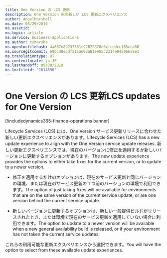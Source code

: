 ```yaml
---
title: One Version の LCS 更新
description: One Version 用の新しい LCS 更新エクスペリエンス
author: AngelMarshall
ms.date: 05/29/2019
ms.assetid: ''
ms.topic: article
ms.service: business-applications
ms.author: tsmarsha
ms.openlocfilehash: 4a867e89737331c92872870e6cfcedccf85cca50
ms.sourcegitcommit: 69bcd0e5df515a602a819e85c2314e942066a8e1
ms.translationtype: HT
ms.contentlocale: ja-JP
ms.lasthandoff: 05/30/2019
ms.locfileid: "1614590"
---
```

# <a name="lcs-updates-for-one-version"></a><span data-ttu-id="96351-103">One Version の LCS 更新</span><span class="sxs-lookup"><span data-stu-id="96351-103">LCS updates for One Version</span></span>

[!includedynamics365-finance-operations banner]

<span data-ttu-id="96351-105">Lifecycle Services (LCS) には、One Version サービス更新リリースに合わせた新しい更新エクスペリエンスがあります。</span><span class="sxs-lookup"><span data-stu-id="96351-105">Lifecycle Services (LCS) has a new update experience to align with the One Version service update releases.</span></span> <span data-ttu-id="96351-106">新しい更新エクスペリエンスでは、現在のバージョンに修正を適用するか新しいバージョンに更新するオプションがあります。</span><span class="sxs-lookup"><span data-stu-id="96351-106">The new update experience provides the options to either take fixes for the current version, or to update to a newer version.</span></span>

- <span data-ttu-id="96351-107">修正を適用するだけのオプションは、現在のサービス更新と同じバージョンの環境、または現在のサービス更新の 1 つ前のバージョンの環境で利用できます。</span><span class="sxs-lookup"><span data-stu-id="96351-107">The option of just taking fixes will be available for environments that are on the same version of the current service update, or are one version behind the current service update.</span></span>

- <span data-ttu-id="96351-108">新しいバージョンに更新するオプションは、新しい一般提供ビルドがリリースされたとき、または環境で現在のサービス更新を適用していない場合に利用できます。</span><span class="sxs-lookup"><span data-stu-id="96351-108">The option to update to a newer version will be available when a new general availability build is released, or if your environment has not taken the current service updates.</span></span>

<span data-ttu-id="96351-109">これらの利用可能な更新エクスペリエンスから選択できます。</span><span class="sxs-lookup"><span data-stu-id="96351-109">You will have the option to select from these available update experiences.</span></span>




